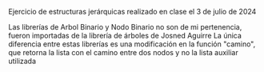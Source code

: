 Ejercicio de estructuras jerárquicas realizado en clase el 3 de julio de 2024

Las librerías de Arbol Binario y Nodo Binario no son de mi pertenencia, fueron importadas de la librería de árboles de Josned Aguirre
La única diferencia entre estas librerías es una modificación en la función "camino", que retorna la lista con el camino entre dos nodos y no la lista auxiliar utilizada
